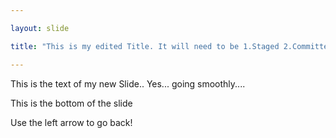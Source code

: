 ```yaml
---

layout: slide

title: "This is my edited Title. It will need to be 1.Staged 2.Committed (Source Control View / message + Ctrl+Enter)  3. Pushed (ellipsis ... / Push"

---
```


This is the text of my new Slide..
Yes... going smoothly....





This is the bottom of the slide

Use the left arrow to go back!